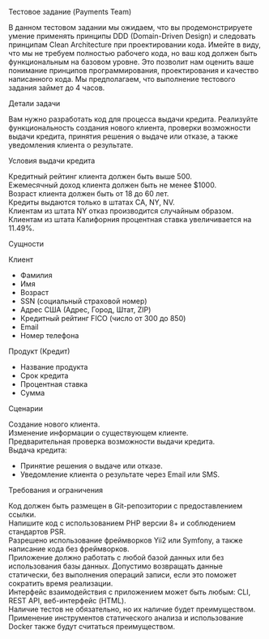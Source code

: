 Тестовое задание (Payments Team)

В данном тестовом задании мы ожидаем, что вы продемонстрируете умение применять принципы DDD (Domain-Driven Design) и следовать принципам Clean Architecture при проектировании кода. Имейте в виду, что мы не требуем полностью рабочего кода, но ваш код должен быть функциональным на базовом уровне. Это позволит нам оценить ваше понимание принципов программирования, проектирования и качество написанного кода. Мы предполагаем, что выполнение тестового задания займет до 4 часов.

Детали задачи

Вам нужно разработать код для процесса выдачи кредита. Реализуйте функциональность создания нового клиента, проверки возможности выдачи кредита, принятия решения о выдаче или отказе, а также уведомления клиента о результате.

Условия выдачи кредита

Кредитный рейтинг клиента должен быть выше 500.<br /> 
Ежемесячный доход клиента должен быть не менее $1000.<br /> 
Возраст клиента должен быть от 18 до 60 лет.<br />
Кредиты выдаются только в штатах CA, NY, NV.<br />
Клиентам из штата NY отказ производится случайным образом.<br />
Клиентам из штата Калифорния процентная ставка увеличивается на 11.49%.<br />

Сущности

Клиент
- Фамилия
- Имя
- Возраст
- SSN (социальный страховой номер)
- Адрес США (Адрес, Город, Штат, ZIP)
- Кредитный рейтинг FICO (число от 300 до 850)
- Email
- Номер телефона

Продукт (Кредит)
- Название продукта
- Срок кредита
- Процентная ставка
- Сумма

Сценарии

Создание нового клиента.<br />
Изменение информации о существующем клиенте.<br />
Предварительная проверка возможности выдачи кредита.<br />
Выдача кредита:<br />
- Принятие решения о выдаче или отказе.
- Уведомление клиента о результате через Email или SMS.

Требования и ограничения

Код должен быть размещен в Git-репозитории с предоставлением ссылки.<br />
Напишите код с использованием PHP версии 8+ и соблюдением стандартов PSR.<br />
Разрешено использование фреймворков Yii2 или Symfony, а также написание кода без фреймворков.<br />
Приложение должно работать с любой базой данных или без использования базы данных. Допустимо возвращать данные статически, без выполнения операций записи, если это поможет сократить время реализации.<br />
Интерфейс взаимодействия с приложением может быть любым: CLI, REST API, веб-интерфейс (HTML).<br />
Наличие тестов не обязательно, но их наличие будет преимуществом.<br />
Применение инструментов статического анализа и использование Docker также будут считаться преимуществом.<br />
